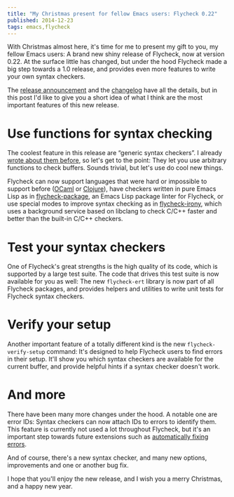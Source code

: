 ```yaml
---
title: "My Christmas present for fellow Emacs users: Flycheck 0.22"
published: 2014-12-23
tags: emacs,flycheck
---
```


With Christmas almost here, it's time for me to present my gift to you, my
fellow Emacs users: A brand new shiny release of Flycheck, now at version 0.22.
At the surface little has changed, but under the hood Flycheck made a big step
towards a 1.0 release, and provides even more features to write your own syntax
checkers.

The [release announcement][] and the [changelog][] have all the details, but in
this post I'd like to give you a short idea of what I think are the most
important features of this new release.

<!--more-->

# Use functions for syntax checking

The coolest feature in this release are “generic syntax checkers”.  I already
[wrote about them before](internal:posts/generic-syntax-checkers-in-flycheck.md),
so let's get to the point: They let you use arbitrary functions to check
buffers.  Sounds trivial, but let's use do cool new things.

Flycheck can now support languages that were hard or impossible to support
before ([OCaml][flycheck-ocaml] or [Clojure][squiggly-clojure]), have checkers
written in pure Emacs Lisp as in [flycheck-package][], an Emacs Lisp package
linter for Flycheck, or use special modes to improve syntax checking as in
[flycheck-irony][], which uses a background service based on libclang to check
C/C++ faster and better than the built-in C/C++ checkers.

# Test your syntax checkers

One of Flycheck's great strengths is the high quality of its code, which is
supported by a large test suite.  The code that drives this test suite is now
available for you as well:  The new `flycheck-ert` library is now part of all
Flycheck packages, and provides helpers and utilities to write unit tests for
Flycheck syntax checkers.

# Verify your setup

Another important feature of a totally different kind is the new
`flycheck-verify-setup` command: It's designed to help Flycheck users to find
errors in their setup.  It'll show you which syntax checkers are available for
the current buffer, and provide helpful hints if a syntax checker doesn't work.

# And more

There have been many more changes under the hood.  A notable one are error IDs:
Syntax checkers can now attach IDs to errors to identify them.  This feature is
currently not used a lot throughout Flycheck, but it's an important step towards
future extensions such as [automatically fixing errors][#530].

And of course, there's a new syntax checker, and many new options, improvements
and one or another bug fix.

I hope that you'll enjoy the new release, and I wish you a merry Christmas, and
a happy new year.

[release announcement]: http://flycheck.readthedocs.org/en/latest/guide/releases/flycheck-0.22.html
[changelog]: http://flycheck.readthedocs.org/en/latest/guide/releases/index.html#dec-23-2014
[flycheck-ocaml]: https://github.com/flycheck/flycheck-ocaml
[squiggly-clojure]: https://github.com/clojure-emacs/squiggly-clojure
[flycheck-package]: https://github.com/purcell/flycheck-package
[flycheck-irony]: https://github.com/Sarcasm/flycheck-irony/
[#530]: https://github.com/flycheck/flycheck/issues/530
